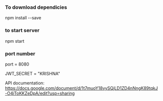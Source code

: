 ### To download dependicies ###
npm install --save

### to start server ###

npm start

### port number ###

port  = 8080

JWT_SECRET = "KRISHNA"


API documentation:  https://docs.google.com/document/d/1t7muoY18vySQjLD1ZD4nNngK89tqkJ-O4iToKKZeDpA/edit?usp=sharing

